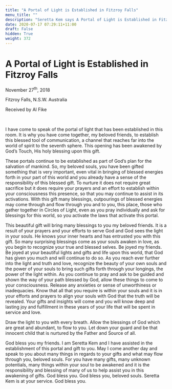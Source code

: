 ```yaml
---
title: "A Portal of Light is Established in Fitzroy Falls"
menu_title: ""
description: "Seretta Kem says A Portal of Light is Established in Fitzroy Falls"
date: 2020-07-17 07:29:11+11:00
draft: False
hidden: True
weight: 372
---
```

# A Portal of Light is Established in Fitzroy Falls

November 27<sup>th</sup>, 2018

Fitzroy Falls, N.S.W. Australia

Received by Al Fike

 

I have come to speak of the portal of light that has been established in this room. It is why you have come together, my beloved friends, to establish this blessed tool of communication, a channel that reaches far into the world of spirit to the seventh sphere. This opening has been awakened by God’s Touch, His holy blessing upon this gift. 

These portals continue to be established as part of God’s plan for the salvation of mankind. So, my beloved souls, you have been gifted something that is very important, even vital in bringing of blessed energies forth in your part of this world and you already have a sense of the responsibility of this blessed gift. To nurture it does not require great sacrifice but it does require your prayers and an effort to establish within your consciousness this presence, so that you may continue to assist in its activations. With this gift many blessings, outpourings of blessed energies may come through and flow through you and to you, this place, those who gather together in Circles of Light, even as you pray individually and ask for blessings for this world, so you activate the laws that activate this portal.

This beautiful gift will bring many blessings to you my beloved friends. It is a result of your prayers and your efforts to serve God and God sees the light in your souls. He knows your inner hearts and has entrusted you with this gift. So many surprising blessings come as your souls awaken in love, as you begin to recognize your true and blessed selves. Be joyed my friends. Be joyed at your beautiful lights and gifts and life upon this world, that God has given you much and will continue to do so. As you reach ever further into the light and truth and love, recognize the beauty of your own souls and the power of your souls to bring such gifts forth through your longings, the power of the light within. As you continue to pray and ask to be guided and shown the way of your path blessed by God, allow these things to come to your consciousness. Release any anxieties or sense of unworthiness or inadequacies. Know that all that you require is within your souls and it is in your efforts and prayers to align your souls with God that the truth will be revealed. Your gifts and insights will come and you will know deep and lasting joy and fulfillment in these years of your life that will be spent in service and love. 

Draw the light to you with every breath. Allow the blessings of God which are great and abundant, to flow to you. Let down your guard and be that innocent child that is nurtured by the Father and Source of all.

God bless you my friends. I am Seretta Kem and I have assisted in the establishment of this portal and gift to you. May I come another day and speak to you about many things in regards to your gifts and what may flow through you, beloved souls. For you have many gifts, many unknown potentials, many things within your soul to be awakened and it is the responsibility and blessing of many of us to help assist you in this awakening of gifts. God bless you. God bless you, beloved souls. Seretta Kem is at your service. God bless you.

